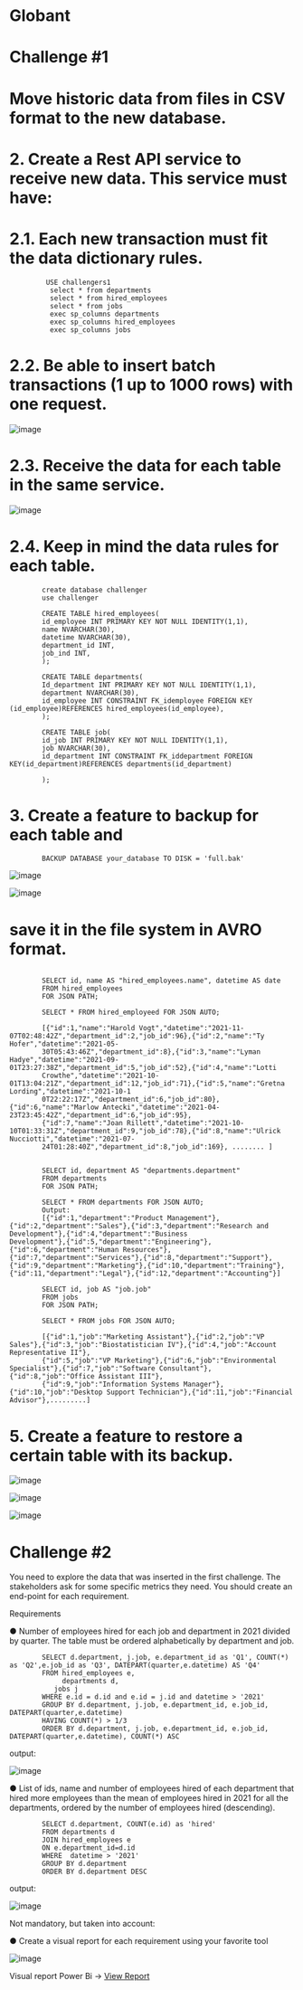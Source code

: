 # Globant
# Challenge #1

# Move historic data from files in CSV format to the new database.

# 2. Create a Rest API service to receive new data. This service must have:

# 2.1. Each new transaction must fit the data dictionary rules.
  ```TSQL       
           USE challengers1
            select * from departments
            select * from hired_employees
            select * from jobs
            exec sp_columns departments
            exec sp_columns hired_employees
            exec sp_columns jobs
```
# 2.2. Be able to insert batch transactions (1 up to 1000 rows) with one request.

![image](https://user-images.githubusercontent.com/60296248/217196041-33f3cb22-6b00-452f-bc34-40aa75558a05.png)

# 2.3. Receive the data for each table in the same service.

![image](https://user-images.githubusercontent.com/60296248/217201213-5697c211-3b39-4573-9ba2-dc66aa7579c6.png)


# 2.4. Keep in mind the data rules for each table.
```TSQL 
        create database challenger
        use challenger

        CREATE TABLE hired_employees(
        id_employee INT PRIMARY KEY NOT NULL IDENTITY(1,1),
        name NVARCHAR(30),
        datetime NVARCHAR(30),
        department_id INT,
        job_ind INT,
        );

        CREATE TABLE departments(
        Id_department INT PRIMARY KEY NOT NULL IDENTITY(1,1),
        department NVARCHAR(30),
        id_employee INT CONSTRAINT FK_idemployee FOREIGN KEY (id_employee)REFERENCES hired_employees(id_employee),
        );

        CREATE TABLE job(
        id_job INT PRIMARY KEY NOT NULL IDENTITY(1,1),
        job NVARCHAR(30),
        id_department INT CONSTRAINT FK_iddepartment FOREIGN KEY(id_department)REFERENCES departments(id_department)

        );
```

#  3. Create a feature to backup for each table and 

```TSQL  
        BACKUP DATABASE your_database TO DISK = 'full.bak' 
```



![image](https://user-images.githubusercontent.com/60296248/217197313-27b835ca-2233-434f-9f99-f251ae1a8972.png)
      
      
      
![image](https://user-images.githubusercontent.com/60296248/217197466-c8ce7bcd-47c9-492a-96ad-c8f0c489677e.png)

# save it in the file system in AVRO format.

```TSQL  

        SELECT id, name AS "hired_employees.name", datetime AS date
        FROM hired_employees
        FOR JSON PATH;
        
        SELECT * FROM hired_employeed FOR JSON AUTO;
        
        [{"id":1,"name":"Harold Vogt","datetime":"2021-11-07T02:48:42Z","department_id":2,"job_id":96},{"id":2,"name":"Ty Hofer","datetime":"2021-05-                 
        30T05:43:46Z","department_id":8},{"id":3,"name":"Lyman Hadye","datetime":"2021-09-01T23:27:38Z","department_id":5,"job_id":52},{"id":4,"name":"Lotti 
        Crowthe","datetime":"2021-10-01T13:04:21Z","department_id":12,"job_id":71},{"id":5,"name":"Gretna Lording","datetime":"2021-10-1
        0T22:22:17Z","department_id":6,"job_id":80},{"id":6,"name":"Marlow Antecki","datetime":"2021-04-23T23:45:42Z","department_id":6,"job_id":95},
        {"id":7,"name":"Joan Rillett","datetime":"2021-10-10T01:33:31Z","department_id":9,"job_id":78},{"id":8,"name":"Ulrick Nucciotti","datetime":"2021-07-
        24T01:28:40Z","department_id":8,"job_id":169}, ........ ]
        
        
        SELECT id, department AS "departments.department"
        FROM departments
        FOR JSON PATH;
        
        SELECT * FROM departments FOR JSON AUTO;
        Output:
        [{"id":1,"department":"Product Management"},{"id":2,"department":"Sales"},{"id":3,"department":"Research and Development"},{"id":4,"department":"Business               Development"},{"id":5,"department":"Engineering"},{"id":6,"department":"Human Resources"},{"id":7,"department":"Services"},{"id":8,"department":"Support"},             {"id":9,"department":"Marketing"},{"id":10,"department":"Training"},{"id":11,"department":"Legal"},{"id":12,"department":"Accounting"}]

        SELECT id, job AS "job.job"
        FROM jobs
        FOR JSON PATH;
        
        SELECT * FROM jobs FOR JSON AUTO;
        
        [{"id":1,"job":"Marketing Assistant"},{"id":2,"job":"VP Sales"},{"id":3,"job":"Biostatistician IV"},{"id":4,"job":"Account Representative II"},
        {"id":5,"job":"VP Marketing"},{"id":6,"job":"Environmental Specialist"},{"id":7,"job":"Software Consultant"},{"id":8,"job":"Office Assistant III"},
        {"id":9,"job":"Information Systems Manager"},{"id":10,"job":"Desktop Support Technician"},{"id":11,"job":"Financial Advisor"},.........]
```
      

      
# 5. Create a feature to restore a certain table with its backup.


![image](https://user-images.githubusercontent.com/60296248/217202013-3b3ebaef-16a0-43d3-a743-a5c4fa53f538.png)

![image](https://user-images.githubusercontent.com/60296248/217202953-61270c4c-83fe-47d2-b1fb-13078c25601a.png)

![image](https://user-images.githubusercontent.com/60296248/217203503-8575cbd2-9123-48fd-837a-f55ac8965f71.png)





# Challenge #2
You need to explore the data that was inserted in the first challenge. The stakeholders ask for
some specific metrics they need. You should create an end-point for each requirement.

Requirements

● Number of employees hired for each job and department in 2021 divided by quarter. The
table must be ordered alphabetically by department and job.

```TSQL  
        SELECT d.department, j.job, e.department_id as 'Q1', COUNT(*) as 'Q2',e.job_id as 'Q3', DATEPART(quarter,e.datetime) AS 'Q4'
        FROM hired_employees e,
             departments d,
           jobs j
        WHERE e.id = d.id and e.id = j.id and datetime > '2021'
        GROUP BY d.department, j.job, e.department_id, e.job_id, DATEPART(quarter,e.datetime)
        HAVING COUNT(*) > 1/3
        ORDER BY d.department, j.job, e.department_id, e.job_id, DATEPART(quarter,e.datetime), COUNT(*) ASC
``` 

output: 

![image](https://user-images.githubusercontent.com/60296248/217205752-65b2fa38-0ddc-4cd0-8309-69b741d97d05.png)


● List of ids, name and number of employees hired of each department that hired more
employees than the mean of employees hired in 2021 for all the departments, ordered
by the number of employees hired (descending).

```TSQL
        SELECT d.department, COUNT(e.id) as 'hired'
        FROM departments d
        JOIN hired_employees e
        ON e.department_id=d.id
        WHERE  datetime > '2021'
        GROUP BY d.department
        ORDER BY d.department DESC
```
output:

![image](https://user-images.githubusercontent.com/60296248/217205831-34d388d7-a366-44ce-98ae-f665881a453e.png)



Not mandatory, but taken into account:

● Create a visual report for each requirement using your favorite tool


![image](https://user-images.githubusercontent.com/60296248/217193669-0c4ddb35-bbc9-4695-b629-c19c0c67f2cf.png)


Visual report Power Bi -> [View Report](https://app.powerbi.com/groups/me/reports/474d7f35-6166-4b82-9485-ccb6b90950b7/ReportSection)



